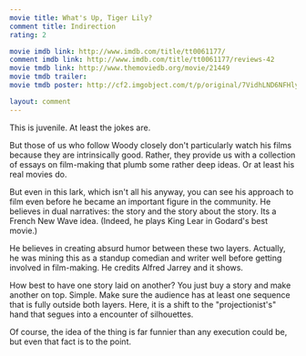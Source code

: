 ```yaml
---
movie title: What's Up, Tiger Lily?
comment title: Indirection
rating: 2

movie imdb link: http://www.imdb.com/title/tt0061177/
comment imdb link: http://www.imdb.com/title/tt0061177/reviews-42
movie tmdb link: http://www.themoviedb.org/movie/21449
movie tmdb trailer: 
movie tmdb poster: http://cf2.imgobject.com/t/p/original/7VidhLND6NFHlyMVMwywK3JPAdU.jpg

layout: comment
---
```


This is juvenile. At least the jokes are.

But those of us who follow Woody closely don't particularly watch his films because they are intrinsically good. Rather, they provide us with a collection of essays on film-making that plumb some rather deep ideas. Or at least his real movies do.

But even in this lark, which isn't all his anyway, you can see his approach to film even before he became an important figure in the community. He believes in dual narratives: the story and the story about the story. Its a French New Wave idea. (Indeed, he plays King Lear in Godard's best movie.)

He believes in creating absurd humor between these two layers. Actually, he was mining this as a standup comedian and writer well before getting involved in film-making. He credits Alfred Jarrey and it shows.

How best to have one story laid on another? You just buy a story and make another on top. Simple. Make sure the audience has at least one sequence that is fully outside both layers. Here, it is a shift to the "projectionist's" hand that segues into a encounter of silhouettes. 

Of course, the idea of the thing is far funnier than any execution could be, but even that fact is to the point.